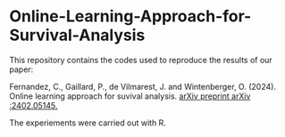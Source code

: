 # Online-Learning-Approach-for-Survival-Analysis

This repository contains the codes used to reproduce the results of our paper:

Fernandez, C., Gaillard, P., de Vilmarest, J. and Wintenberger, O. (2024). Online learning
approach for suvival analysis. [arXiv preprint arXiv :2402.05145.](https://arxiv.org/abs/2402.05145)

The experiements were carried out with R.
